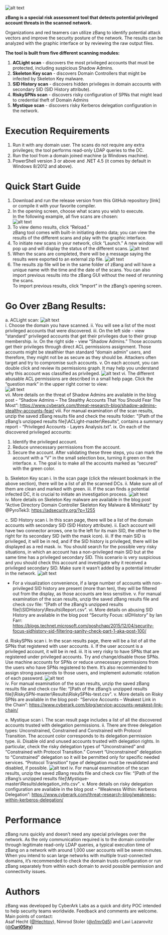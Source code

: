 ![alt text](https://github.com/Hechtov/Photos/blob/master/zBang/zBang%20tool.png "zBang risk assessment tool")  
  
**zBang is a special risk assessment tool that detects potential privileged account threats in the scanned network.**  
  
Organizations and red teamers can utilize zBang to identify potential attack vectors and improve the security posture of the network. The results can be analyzed with the graphic interface or by reviewing the raw output files.  
  
**The tool is built from five different scanning modules:**  
1.	**ACLight scan** - discovers the most privileged accounts that must be protected, including suspicious Shadow Admins.
2.	**Skeleton Key scan** - discovers Domain Controllers that might be infected by Skeleton Key malware.
3.	**SID History scan** - discovers hidden privileges in domain accounts with secondary SID (SID History attribute).
4.	**RiskySPNs scan** - discovers risky configuration of SPNs that might lead to credential theft of Domain Admins
5.	**Mystique scan** - discovers risky Kerberos delegation configuration in the network.  
  
# Execution Requirements
1.	Run it with any domain user. The scans do not require any extra privileges; the tool performs read-only LDAP queries to the DC.
2.	Run the tool from a domain joined machine (a Windows machine).
3.	PowerShell version 3 or above and .NET 4.5 (it comes by default in Windows 8/2012 and above).
  
# Quick Start Guide
1.	Download and run the release version from this GitHub repository [link] or compile it with your favorite compiler.
2.	In the opening screen, choose what scans you wish to execute.  
In the following example, all five scans are chosen:  
![alt text](https://github.com/Hechtov/Photos/blob/master/zBang/opening%20menu.png "Opening menu")  
3.	To view demo results, click “Reload.”  
zBang tool comes with built-in initiating demo data; you can view the results of the different scans and play with the graphic interface.
4.	To initiate new scans in your network, click “Launch.” A new window will pop up and will display the status of the different scans.
![alt text](https://github.com/Hechtov/Photos/blob/master/zBang/aclight.png "Scan in progress") 
5.	When the scans are completed, there will be a message saying the results were exported to an external zip file.
![alt text](https://github.com/Hechtov/Photos/blob/master/zBang/zbang%20finished.png "Scan is finished")  
6.	The results zip file will be in the same folder of zBang and will have a unique name with the time and the date of the scans. You can also import previous results into the zBang GUI without the need of rerunning the scans.  
To import previous results, click “Import” in the zBang’s opening screen.  
  
# Go Over zBang Results:
a.	ACLight scan:
![alt text](https://github.com/Hechtov/Photos/blob/master/zBang/aclight%20result.png "ACLight results")  
i.	Choose the domain you have scanned.
ii.	You will see a list of the most privileged accounts that were discovered.
iii.	On the left side - view “standard” privileged accounts that get their privileges due to their group membership.
iv.	On the right side - view “Shadow Admins.” Those accounts get their privileges through direct ACL permissions assignment. Those accounts might be stealthier than standard “domain admin” users, and therefore, they might not be as secure as they should be. Attackers often target and try to compromise such accounts. 
v.	On each account, you can double click and review its permissions graph. It may help you understand why this account was classified as privileged.
![alt text](https://github.com/Hechtov/Photos/blob/master/zBang/aclight%20tree.png "ACLight permissions tree")
vi.	The different abusable ACL permissions are described in a small help page. Click the “question mark” in the upper right corner to view:  
![alt text](https://github.com/Hechtov/Photos/blob/master/zBang/risky%20ACLs.png "The abusable ACLs")  
vii.	More details on the threat of Shadow Admins are available in the blog post -
“Shadow Admins – The Stealthy Accounts That You Should Fear The Most”:
https://www.cyberark.com/threat-research-blog/shadow-admins-stealthy-accounts-fear/
viii.	For manual examination of the scan results,  unzip the saved zBang results file and check the results folder:
"[Path of the zBang’s unzipped results file]\ACLight-master\Results”, contains a summary report - “Privileged Accounts - Layers Analysis.txt”.
ix.	On each of the discovered privileged accounts: 
1.	Identify the privileged account.
2.	Reduce unnecessary permissions from the account.
3.	Secure the account. After validating these three steps, you can mark the account with a “V” in the small selection box, turning it green on the interface.
x.	The goal is to make all the accounts marked as “secured” with the green color.
  
b.	Skeleton Key scan
i.	In the scan page (click the relevant bookmark in the above section), there will be a list of all the scanned DCs. 
ii.	Make sure all of them are clean and marked with green.
iii.	If the scan finds a potential infected DC, it is crucial to initiate an investigation process.
![alt text](https://github.com/Hechtov/Photos/blob/master/zBang/skeleton%20key.png "Skeleton Key scan results")  
iv.	More details on Skeleton Key malware are available in the blog post
“Active Directory Domain Controller Skeleton Key Malware & Mimikatz” by @PyroTek3: https://adsecurity.org/?p=1255
  
c.	SID History scan
i.	In this scan page, there will be a list of the domain accounts with secondary SID (SID History attribute).
ii.	Each account will have two connector arrows, one to the left for its main SID, the other to the right for its secondary SID (with the mask icon).
iii.	If the main SID is privileged, it will be in red, and if the SID history is privileged, there will be displayed as a red mask.
iv.	You should search for the possible very risky situations, in which an account has a non-privileged main SID but at the same time has a privileged secondary SID.
This scenario is very suspicious and you should check this account and investigate why it received a privileged secondary SID. Make sure it wasn’t added by a potential intruder in the network.
![alt text](https://github.com/Hechtov/Photos/blob/master/zBang/SIDhistory.png "SID History scan results")  
* For a visualization convenience, if a large number of accounts with non-privileged SID history are present (more than ten), they will be filtered out from the display, as those accounts are less sensitive.
v.	For manual examination of the scan results, unzip the saved zBang results file and check csv file:
“[Path of the zBang’s unzipped results file]\SIDHistory\Results\Report.csv".
vi.	More details on abusing SID History are available in the blog post 
“Security Focus: sIDHistory” by Ian Farr: https://blogs.technet.microsoft.com/poshchap/2015/12/04/security-focus-sidhistory-sid-filtering-sanity-check-part-1-aka-post-100/
  
d.	RiskySPNs scan
i.	In the scan results page, there will be a list of all the SPNs that registered with user accounts.
ii.	If the user account is a privileged account, it will be in red.
iii.	It is very risky to have SPNs that are registered under privileged accounts. Try and change/disable those SPNs. Use machine accounts for SPNs or reduce unnecessary permissions from the users who have SPNs registered to them. It’s also recommended to assign strong passwords to those users, and implement automatic rotation of each password. 
![alt text](https://github.com/Hechtov/Photos/blob/master/zBang/riskySPNs.png "riskySPN scan results")   
iv.	For manual examination of the scan results, unzip the saved zBang results file and check csv file:
“[Path of the zBang’s unzipped results file]\RiskySPN-master\Results\RiskySPNs-test.csv".
v.	More details on Risky SPNs are available in the blog post-
“Service Accounts – Weakest Link in the Chain”:
https://www.cyberark.com/blog/service-accounts-weakest-link-chain/
  
e.	Mystique scan
i.	The scan result page includes a list of all the discovered accounts trusted with delegation permissions.
ii.	There are three delegation types: Unconstrained, Constrained and Constrained with Protocol Transition. The account color corresponds to its delegation permission type.
iii.	Disable old and unused accounts trusted with delegation rights. In particular, check the risky delegation types of “Unconstrained” and “Constrained with Protocol Transition.” Convert “Unconstrained” delegation to “Constrained” delegation so it will be permitted only for specific needed services. “Protocol Transition” type of delegation must be revalidated and disabled, if possible.
![alt text](https://github.com/Hechtov/Photos/blob/master/zBang/mystique.png "Mystique scan results") 
iv.	For manual examination of the scan results, unzip the saved zBang results file and check csv file:
“[Path of the zBang’s unzipped results file]\Mystique-master\Results\delegation_info.csv".
v.	More details on risky delegation configuration are available in the blog post - 
“Weakness Within: Kerberos Delegation”:
https://www.cyberark.com/threat-research-blog/weakness-within-kerberos-delegation/
  
# Performance
zBang runs quickly and doesn’t need any special privileges over the network. As the only communication required is to the domain controller through legitimate read-only LDAP queries, a typical execution time of zBang on a network with around 1,000 user accounts will be seven minutes.  
When you intend to scan large networks with multiple trust-connected domains, it’s recommended to check the domain trusts configuration or run zBang separately from within each domain to avoid possible permission and connectivity issues.  

# Authors
zBang was developed by CyberArk Labs as a quick and dirty POC intended to help security teams worldwide. Feedback and comments are welcome.  
Main points of contact:  
Asaf Hecht ([@Hechtov](https://twitter.com/Hechtov)), Nimrod Stoler ([@n1mr0d5](https://twitter.com/n1mr0d5)) and Lavi Lazarovitz ([@__Curi05ity__](https://twitter.com/__Curi05ity__))  
